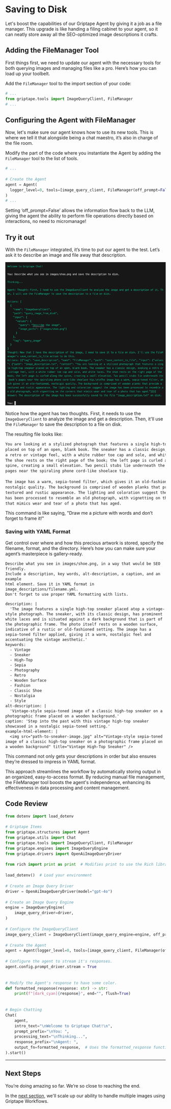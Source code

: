 # Saving to Disk

Let's boost the capabilities of our Griptape Agent by giving it a job as a file manager. This upgrade is like handing a filing cabinet to your agent, so it can neatly store away all the SEO-optimized image descriptions it crafts.

## Adding the FileManager Tool

First things first, we need to update our agent with the necessary tools for both querying images and managing files like a pro. Here’s how you can load up your toolbelt.

Add the `FileManager` tool to the import section of your code:

```py title="app.py" hl_lines="2"
# ...
from griptape.tools import ImageQueryClient, FileManager
# ...
```

## Configuring the Agent with FileManager

Now, let's make sure our agent knows how to use its new tools. This is where we tell it that alongside being a chat maestro, it’s also in charge of the file room. 

Modify the part of the code where you instantiate the Agent by adding the `FileManager` tool to the list of tools.

```py title="app.py" hl_lines="5"
# ...

# Create the Agent
agent = Agent(
  logger_level=0, tools=[image_query_client, FileManager(off_prompt=False)]
)
# ...

```

Setting ‘off_prompt=False’ allows the information flow back to the LLM, giving the agent the ability to perform file operations directly based on interactions, no need to micromanage!

## Try it out

With the `FileManager` integrated, it’s time to put our agent to the test. Let’s ask it to describe an image and file away that description.

![Showing saving to disk](assets/05_saving_to_disk_01.png)

Notice how the agent has two thoughts. First, it needs to use the `ImageQueryClient` to analyze the image and get a description. Then, it'll use the `FileManager` to save the description to a file on disk.

The resulting file looks like:

```txt title="image_description.txt"
You are looking at a stylized photograph that features a single high-top sneaker 
placed on top of an open, blank book. The sneaker has a classic design, evoking 
a retro or vintage feel, with a white rubber toe cap and sole, and white laces. 
The shoe rests on the right page of the book; the left page is curled along the 
spine, creating a small elevation. Two pencil stubs lie underneath the book’s 
pages near the spiraling phone cord-like shoelace tip.

The image has a warm, sepia-toned filter, which gives it an old-fashioned, 
nostalgic quality. The background is comprised of wooden planks that provide a 
textured and rustic appearance. The lighting and coloration suggest the image 
has been processed to resemble an old photograph, with vignetting on the corners 
that mimics wear and tear of a photo that has aged.
```

This command is like saying, "Draw me a picture with words and don’t forget to frame it!"

### Saving with YAML Format

Get control over where and how this precious artwork is stored, specify the filename, format, and the directory. Here’s how you can make sure your agent’s masterpiece is gallery-ready.

``` title="Prompt"
Describe what you see in images/shoe.png, in a way that would be SEO friendly. 
Include a description, key words, alt-description, a caption, and an example 
html element. Save it in YAML format in image_descriptions/filename.yml. 
Don't forget to use proper YAML formatting with lists.
```

``` title="image_descriptions/shoe.yml"
description: |
  'The image features a single high-top sneaker placed atop a vintage-style photograph. The sneaker, with its classic design, has prominent white laces and is situated against a dark background that is part of the photographic frame. The photo itself rests on a wooden surface, indicative of a rustic or old-fashioned setting. The image has a sepia-toned filter applied, giving it a warm, nostalgic feel and accentuating the vintage aesthetic.'
keywords:
  - Vintage
  - Sneaker
  - High-Top
  - Sepia
  - Photography
  - Retro
  - Wooden Surface
  - Fashion
  - Classic Shoe
  - Nostalgia
  - Style
alt-description: |
  'Vintage-style sepia-toned image of a classic high-top sneaker on a photographic frame placed on a wooden background.'
caption: 'Step into the past with this vintage high-top sneaker showcased in a nostalgic sepia-toned setting.'
example-html-element: |
  <img src="path-to-sneaker-image.jpg" alt="Vintage-style sepia-toned image of a classic high-top sneaker on a photographic frame placed on a wooden background" title="Vintage High-Top Sneaker" />

```

This command not only gets your descriptions in order but also ensures they’re dressed to impress in YAML format.

This approach streamlines the workflow by automatically storing output in an organized, easy-to-access format. By reducing manual file management, the FileManager tool boosts the agent's independence, enhancing its effectiveness in data processing and content management.

## Code Review

```py title="app.py" linenums="1" hl_lines="6 26"
from dotenv import load_dotenv

# Griptape Items
from griptape.structures import Agent
from griptape.utils import Chat
from griptape.tools import ImageQueryClient, FileManager
from griptape.engines import ImageQueryEngine
from griptape.drivers import OpenAiImageQueryDriver

from rich import print as print  # Modifies print to use the Rich library

load_dotenv()  # Load your environment

# Create an Image Query Driver
driver = OpenAiImageQueryDriver(model="gpt-4o")

# Create an Image Query Engine
engine = ImageQueryEngine(
    image_query_driver=driver,
)

# Configure the ImageQueryClient
image_query_client = ImageQueryClient(image_query_engine=engine, off_prompt=False)

# Create the Agent
agent = Agent(logger_level=0, tools=[image_query_client, FileManager(off_prompt=False)])

# Configure the agent to stream it's responses.
agent.config.prompt_driver.stream = True


# Modify the Agent's response to have some color.
def formatted_response(response: str) -> str:
    print(f"[dark_cyan]{response}", end="", flush=True)


# Begin Chatting
Chat(
    agent,
    intro_text="\nWelcome to Griptape Chat!\n",
    prompt_prefix="\nYou: ",
    processing_text="\nThinking...",
    response_prefix="\nAgent: ",
    output_fn=formatted_response,  # Uses the formatted_response function
).start()

```



---
## Next Steps
You’re doing amazing so far. We’re so close to reaching the end. 

In the [next section](06_querying_multiple_images.md), we'll scale up our ability to handle multiple images using Griptape Workflows.